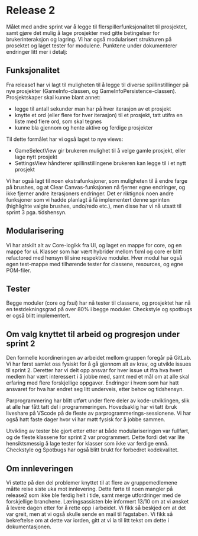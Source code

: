 # Release 2
Målet med andre sprint var å legge til flerspillerfunksjonalitet til prosjektet, samt gjøre det mulig å lage prosjekter med gitte betingelser for brukerinteraksjon og lagring. Vi har også modularisert strukturen på prosektet og laget tester for modulene. Punktene under dokumenterer endringer litt mer i detalj:

## Funksjonalitet
Fra release1 har vi lagt til muligheten til å legge til diverse spillinstillinger på nye prosjekter (GameInfo-classen, og GameInfoPersistence-classen). Prosjektskaper skal kunne blant annet: 
- legge til antall sekunder man har på hver iterasjon av et prosjekt
- knytte et ord (eller flere for hver iterasjon) til et prosjekt, tatt utifra en liste med flere ord, som skal tegnes
- kunne bla gjennom og hente aktive og ferdige prosjekter

Til dette formålet har vi også laget to nye views:
- GameSelectView gir brukeren mulighet til å velge gamle prosjekt, eller lage nytt prosjekt
- SettingsView håndterer spillinstillingene brukeren kan legge til i et nytt prosjekt

Vi har også lagt til noen ekstrafunksjoner, som muligheten til å endre farge på brushes, og at Clear Canvas-funksjonen nå fjerner egne endringer, og ikke fjerner andre iterasjoners endringer. Det er riktignok noen andre funksjoner som vi hadde planlagt å få implementert denne sprinten (highlighte valgte brushes, undo/redo etc.), men disse har vi nå utsatt til sprint 3 pga. tidshensyn.

## Modularisering
Vi har atskilt alt av Core-logikk fra UI, og laget en mappe for core, og en mappe for ui. Klasser som har vært hybrider mellom fxml og core er blitt refactored med hensyn til sine respektive moduler. Hver modul har også egen test-mappe med tilhørende tester for classene, resources, og egne POM-filer. 

## Tester
Begge moduler (core og fxui) har nå tester til classene, og prosjektet har nå en testdekningsgrad på over 80% i begge moduler. Checkstyle og spotbugs er også blitt implementert.

## Om valg knyttet til arbeid og progresjon under sprint 2
Den formelle koordineringen av arbeidet mellom gruppen foregår på GitLab. Vi har først samlet oss fysiskt for å gå gjennom alt av krav, og utvikle issues til sprint 2. Deretter har vi delt opp ansvar for hver issue ut ifra hva hvert medlem har vært interessert i å jobbe med, samt med et mål om at alle skal erfaring med flere forskjellige oppgaver. Endringer i hvem som har hatt ansvaret for hva har endret seg litt underveis, etter behov og tidshensyn.

Parprogrammering har blitt utført under flere deler av kode-utviklingen, slik at alle har fått tatt del i programmeringen. Hovedsaklig har vi tatt ibruk liveshare på VScode på de fleste av parprogrammerings-sessionene. Vi har også hatt faste dager hvor vi har møtt fysisk for å jobbe sammen.

Utvikling av tester ble gjort etter etter at både modulariseringen var fullført, og de fleste klassene for sprint 2 var programmert. Dette fordi det var lite hensiktsmessig å lage tester for klasser som ikke var ferdige ennå. Checkstyle og Spotbugs har også blitt brukt for forbedret kodekvalitet.

## Om innleveringen
Vi støtte på den del problemer knyttet til at flere av gruppemedlemene måtte reise siste uka mot innlevering. Dette førte til noen mangler på release2 som ikke ble ferdig helt i tide, samt merge utfordringer med de forskjellige branchene. Læringsassisten ble informert 13/10 om at vi ønsket å levere dagen etter for å rette opp i arbeidet. Vi fikk så beskjed om at det var greit, men at vi også skulle sende en mail til fagstaben. Vi fikk så bekreftelse om at dette var iorden, gitt at vi la til litt tekst om dette i dokumentasjonen. 